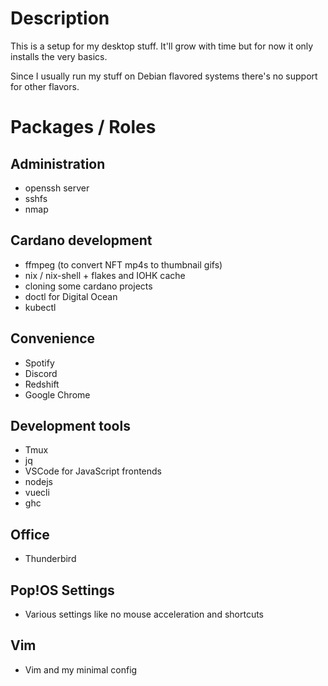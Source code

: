 # Description
This is a setup for my desktop stuff.
It'll grow with time but for now it only installs the very basics.

Since I usually run my stuff on Debian flavored systems there's no support for other flavors.


# Packages / Roles
## Administration
* openssh server
* sshfs
* nmap

## Cardano development
* ffmpeg (to convert NFT mp4s to thumbnail gifs)
* nix / nix-shell + flakes and IOHK cache
* cloning some cardano projects
* doctl for Digital Ocean
* kubectl

## Convenience
* Spotify
* Discord
* Redshift
* Google Chrome

## Development tools
* Tmux
* jq
* VSCode for JavaScript frontends
* nodejs
* vuecli
* ghc

## Office
* Thunderbird

## Pop!OS Settings
* Various settings like no mouse acceleration and shortcuts

## Vim
* Vim and my minimal config
